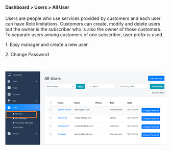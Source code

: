 <h4>Dashboard &gt; Users &gt; All User</h4>
<p>Users are people who use services provided by customers and each user can have Role limitations. Customers can create, modify and delete users but the owner is the subscriber who is also the owner of these customers. To separate users among customers of one subscriber, user prefix is used.</p>
<p>1. Easy manager and create a new user.</p>
<p>2. Change Password</p>
<p>&nbsp;</p>
<p><img class="padding" src="/assets/images/55585758738acebc5c3590224a5aa96b.png" /></p>